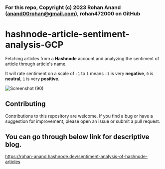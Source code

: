###  For this repo, Copyright (c) 2023 Rohan Anand (anand00rohan@gmail.com), rohan472000 on GitHub

# hashnode-article-sentiment-analysis-GCP
Fetching articles from a **Hashnode** account and analyzing the sentiment of article through article's name.

It will rate sentiment on a scale of `-1` to `1` means `-1` is very **negative**, `0` is **neutral**, `1` is very **positive**.

![Screenshot (90)](https://user-images.githubusercontent.com/96521078/224466785-f344b068-3112-4d57-8c11-b0a061a56cdb.png)

## Contributing
Contributions to this repository are welcome. If you find a bug or have a suggestion for improvement, please open an issue or submit a pull request.


## You can go through below link for descriptive blog.

https://rohan-anand.hashnode.dev/sentiment-analysis-of-hashnode-articles

